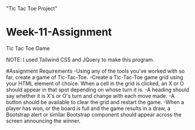 "Tic Tac Toe Project" 
# Week-11-Assignment
Tic Tac Toe Game

NOTE: I used Tailwind CSS and JQuery to make this program.

#Assignment Requirements
    -Using any of the tools you've worked with so far, create a game of Tic-Tac-Toe.
    -Create a Tic-Tac-Toe game grid using your HTML element of choice.
    When a cell in the grid is clicked, an X or O should appear in that spot depending on whose turn it is.
    -A heading should say whether it is X's or O's turn and change with each move made.
    -A button should be available to clear the grid and restart the game.
    -When a player has won, or the board is full and the game results in a draw, a Bootstrap alert or similar Bootstrap component should appear across the screen announcing the winner.

